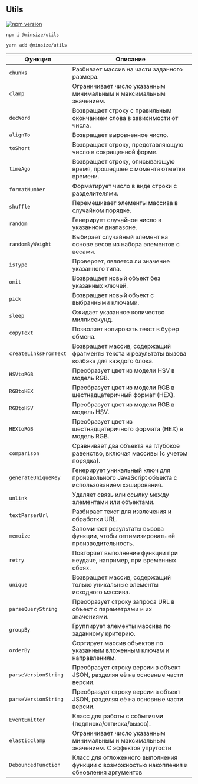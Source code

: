 ## Utils
[![npm version](https://img.shields.io/npm/v/@minsize/utils)](https://www.npmjs.com/package/@minsize/utils)

```
npm i @minsize/utils

yarn add @minsize/utils
```


| Функция               | Описание                                                                                      |
| --------------------- | --------------------------------------------------------------------------------------------- |
| `chunks`              | Разбивает массив на части заданного размера.                                                  |
| `clamp`               | Ограничивает число указанным минимальным и максимальным значением.                            |
| `decWord`             | Возвращает строку с правильным окончанием слова в зависимости от числа.                       |
| `alignTo`             | Возвращает выровненное число.                                                                 |
| `toShort`             | Возвращает строку, представляющую число в сокращенной форме.                                  |
| `timeAgo`             | Возвращает строку, описывающую время, прошедшее с момента отметки времени.                    |
| `formatNumber`        | Форматирует число в виде строки с разделителями.                                              |
| `shuffle`             | Перемешивает элементы массива в случайном порядке.                                            |
| `random`              | Генерирует случайное число в указанном диапазоне.                                             |
| `randomByWeight`      | Выбирает случайный элемент на основе весов из набора элементов с весами.                      |
| `isType`              | Проверяет, является ли значение указанного типа.                                              |
| `omit`                | Возвращает новый объект без указанных ключей.                                                 |
| `pick`                | Возвращает новый объект с выбранными ключами.                                                 |
| `sleep`               | Ожидает указанное количество миллисекунд.                                                     |
| `copyText`            | Позволяет копировать текст в буфер обмена.                                                    |
| `createLinksFromText` | Возвращает массив, содержащий фрагменты текста и результаты вызова колбэка для каждого блока. |
| `HSVtoRGB`            | Преобразует цвет из модели HSV в модель RGB.                                                  |
| `RGBtoHEX`            | Преобразует цвет из модели RGB в шестнадцатеричный формат (HEX).                              |
| `RGBtoHSV`            | Преобразует цвет из модели RGB в модель HSV.                                                  |
| `HEXtoRGB`            | Преобразует цвет из шестнадцатеричного формата (HEX) в модель RGB.                            |
| `comparison`          | Сравнивает два объекта на глубокое равенство, включая массивы (с учетом порядка).             |
| `generateUniqueKey`   | Генерирует уникальный ключ для произвольного JavaScript объекта с использованием хэширования. |
| `unlink`              | Удаляет связь или ссылку между элементами или объектами.                                      |
| `textParserUrl`       | Разбирает текст для извлечения и обработки URL.                                               |
| `memoize`             | Запоминает результаты вызова функции, чтобы оптимизировать её производительность.             |
| `retry`               | Повторяет выполнение функции при неудаче, например, при временных сбоях.                      |
| `unique`              | Возвращает массив, содержащий только уникальные элементы исходного массива.                   |
| `parseQueryString`    | Преобразует строку запроса URL в объект с параметрами и их значениями.                        |
| `groupBy`             | Группирует элементы массива по заданному критерию.                                            |
| `orderBy`             | Сортирует массив объектов по указанным вложенным ключам и направлениям.                       |
| `parseVersionString`  | Преобразует строку версии в объект JSON, разделяя её на основные части версии.                |
| `parseVersionString`  | Преобразует строку версии в объект JSON, разделяя её на основные части версии.                |
| `EventEmitter`        | Класс для работы с событиями (подписка/отписка/вызов).                                        |
| `elasticClamp`        | Ограничивает число указанным минимальным и максимальным значением. С эффектов упругости       |
| `DebouncedFunction`   | Класс для отложенного выполнения функции с возможностью накопления и обновления аргументов    |